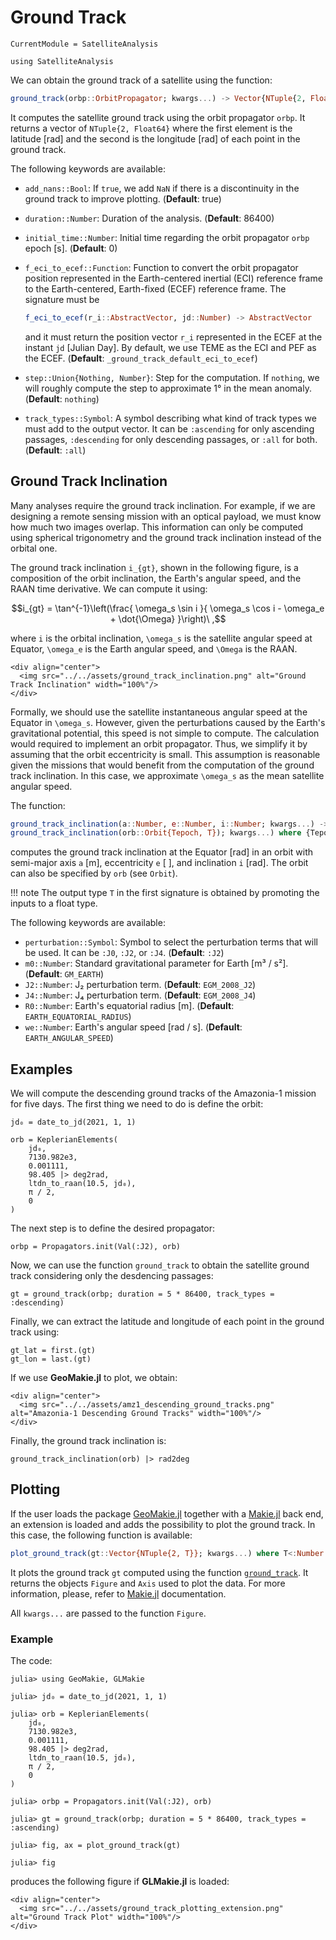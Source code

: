 Ground Track
============

```@meta
CurrentModule = SatelliteAnalysis
```

```@setup ground_track
using SatelliteAnalysis
```

We can obtain the ground track of a satellite using the function:

```julia
ground_track(orbp::OrbitPropagator; kwargs...) -> Vector{NTuple{2, Float64}}
```

It computes the satellite ground track using the orbit propagator `orbp`. It returns a
vector of `NTuple{2, Float64}` where the first element is the latitude [rad] and the second
is the longitude [rad] of each point in the ground track.

The following keywords are available:

- `add_nans::Bool`: If `true`, we add `NaN` if there is a discontinuity in the ground track
    to improve plotting.
    (**Default**: true)
- `duration::Number`: Duration of the analysis.
    (**Default**: 86400)
- `initial_time::Number`: Initial time regarding the orbit propagator `orbp` epoch [s].
    (**Default**: 0)
- `f_eci_to_ecef::Function`: Function to convert the orbit propagator position represented
    in the Earth-centered inertial (ECI) reference frame to the Earth-centered, Earth-fixed
    (ECEF) reference frame. The signature must be

    ```julia
    f_eci_to_ecef(r_i::AbstractVector, jd::Number) -> AbstractVector
    ```

    and it must return the position vector `r_i` represented in the ECEF at the instant `jd`
    [Julian Day]. By default, we use TEME as the ECI and PEF as the ECEF.
    (**Default**: `_ground_track_default_eci_to_ecef`)
- `step::Union{Nothing, Number}`: Step for the computation. If `nothing`, we will roughly
    compute the step to approximate 1° in the mean anomaly.
    (**Default**: `nothing`)
- `track_types::Symbol`: A symbol describing what kind of track types we must add to the
    output vector. It can be `:ascending` for only ascending passages, `:descending` for
    only descending passages, or `:all` for both.
    (**Default**: `:all`)

## Ground Track Inclination

Many analyses require the ground track inclination. For example, if we are designing a
remote sensing mission with an optical payload, we must know how much two images overlap.
This information can only be computed using spherical trigonometry and the ground track
inclination instead of the orbital one.

The ground track inclination ``i_{gt}``, shown in the following figure, is a composition of the orbit inclination, the
Earth's angular speed, and the RAAN time derivative. We can compute it using:

```math
i_{gt} = \tan^{-1}\left(\frac{
    \omega_s \sin i 
}{
    \omega_s \cos i - \omega_e + \dot{\Omega}
}\right)\ ,
```

where ``i`` is the orbital inclination, ``\omega_s`` is the satellite angular speed at
Equator, ``\omega_e`` is the Earth angular speed, and ``\Omega`` is the RAAN.

```@raw html
<div align="center">
  <img src="../../assets/ground_track_inclination.png" alt="Ground Track Inclination" width="100%"/>
</div>
```

Formally, we should use the satellite instantaneous angular speed at the Equator in
``\omega_s``. However, given the perturbations caused by the Earth's gravitational
potential, this speed is not simple to compute. The calculation would required to implement
an orbit propagator. Thus, we simplify it by assuming that the orbit eccentricity is small.
This assumption is reasonable given the missions that would benefit from the computation of
the ground track inclination. In this case, we approximate ``\omega_s`` as the mean
satellite angular speed.

The function:

```julia
ground_track_inclination(a::Number, e::Number, i::Number; kwargs...) -> T
ground_track_inclination(orb::Orbit{Tepoch, T}); kwargs...) where {Tepoch <: Number, T <: Number} -> T
```

computes the ground track inclination at the Equator [rad] in an orbit with semi-major axis
`a` [m], eccentricity `e` [ ], and inclination `i` [rad]. The orbit can also be specified by
`orb` (see `Orbit`).

!!! note
    The output type `T` in the first signature is obtained by promoting the inputs to a
    float type.

The following keywords are available:

- `perturbation::Symbol`: Symbol to select the perturbation terms that will be used. It can
    be `:J0`, `:J2`, or `:J4`.
    (**Default**: `:J2`)
- `m0::Number`: Standard gravitational parameter for Earth [m³ / s²].
    (**Default**: `GM_EARTH`)
- `J2::Number`: J₂ perturbation term.
    (**Default**: `EGM_2008_J2`)
- `J4::Number`: J₄ perturbation term.
    (**Default**: `EGM_2008_J4`)
- `R0::Number`: Earth's equatorial radius [m].
    (**Default**: `EARTH_EQUATORIAL_RADIUS`)
- `we::Number`: Earth's angular speed [rad / s].
    (**Default**: `EARTH_ANGULAR_SPEED`)

## Examples

We will compute the descending ground tracks of the Amazonia-1 mission for five days. The
first thing we need to do is define the orbit:

```@repl ground_track
jd₀ = date_to_jd(2021, 1, 1)

orb = KeplerianElements(
    jd₀,
    7130.982e3,
    0.001111,
    98.405 |> deg2rad,
    ltdn_to_raan(10.5, jd₀),
    π / 2,
    0
)
```

The next step is to define the desired propagator:

```@repl ground_track
orbp = Propagators.init(Val(:J2), orb)
```

Now, we can use the function `ground_track` to obtain the satellite ground track considering
only the desdencing passages:

```@repl ground_track
gt = ground_track(orbp; duration = 5 * 86400, track_types = :descending)
```

Finally, we can extract the latitude and longitude of each point in the ground track using:

```@repl ground_track
gt_lat = first.(gt)
gt_lon = last.(gt)
```

If we use **GeoMakie.jl** to plot, we obtain:

```@raw html
<div align="center">
  <img src="../../assets/amz1_descending_ground_tracks.png" alt="Amazonia-1 Descending Ground Tracks" width="100%"/>
</div>
```

Finally, the ground track inclination is:

```@repl ground_track
ground_track_inclination(orb) |> rad2deg
```

## Plotting

If the user loads the package [GeoMakie.jl](https://github.com/MakieOrg/GeoMakie.jl)
together with a [Makie.jl](https://docs.makie.org/stable/) back end, an extension is loaded
and adds the possibility to plot the ground track. In this case, the following function is
available:

```julia
plot_ground_track(gt::Vector{NTuple{2, T}}; kwargs...) where T<:Number -> Figure, Axis
```

It plots the ground track `gt` computed using the function [`ground_track`](@ref). It
returns the objects `Figure` and `Axis` used to plot the data. For more information, please,
refer to [Makie.jl](https://docs.makie.org/stable/) documentation.

All `kwargs...` are passed to the function `Figure`.

### Example

The code:

```julia-repl ground_track_plotting
julia> using GeoMakie, GLMakie

julia> jd₀ = date_to_jd(2021, 1, 1)

julia> orb = KeplerianElements(
    jd₀,
    7130.982e3,
    0.001111,
    98.405 |> deg2rad,
    ltdn_to_raan(10.5, jd₀),
    π / 2,
    0
)

julia> orbp = Propagators.init(Val(:J2), orb)

julia> gt = ground_track(orbp; duration = 5 * 86400, track_types = :ascending)

julia> fig, ax = plot_ground_track(gt)

julia> fig
```

produces the following figure if **GLMakie.jl** is loaded:

```@raw html
<div align="center">
  <img src="../../assets/ground_track_plotting_extension.png" alt="Ground Track Plot" width="100%"/>
</div>
```
